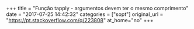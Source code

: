 +++
title = "Função tapply - argumentos devem ter o mesmo comprimento"
date = "2017-07-25 14:42:32"
categories = ["sopt"]
original_url = "https://pt.stackoverflow.com/q/223808"
at_home="no"
+++

